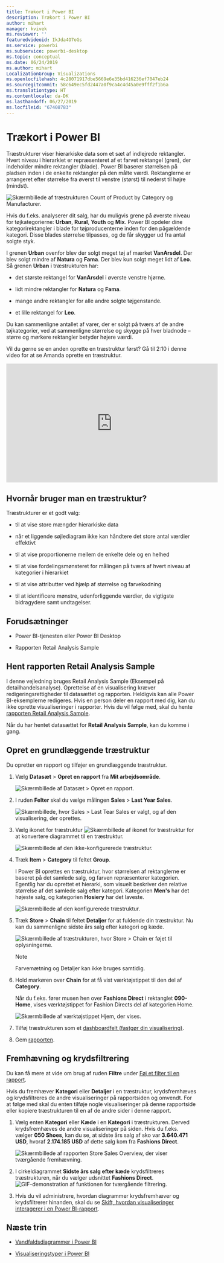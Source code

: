 ```yaml
---
title: Trækort i Power BI
description: Trækort i Power BI
author: mihart
manager: kvivek
ms.reviewer: ''
featuredvideoid: IkJda4O7oGs
ms.service: powerbi
ms.subservice: powerbi-desktop
ms.topic: conceptual
ms.date: 06/24/2019
ms.author: mihart
LocalizationGroup: Visualizations
ms.openlocfilehash: 4c28071917dbe5669e6e35bd416236ef7047eb24
ms.sourcegitcommit: 58c649ec5fd2447a0f9ca4c4d45a0e9fff2f1b6a
ms.translationtype: HT
ms.contentlocale: da-DK
ms.lasthandoff: 06/27/2019
ms.locfileid: "67408783"
---
```

# <a name="treemaps-in-power-bi"></a>Trækort i Power BI

Træstrukturer viser hierarkiske data som et sæt af indlejrede rektangler. Hvert niveau i hierarkiet er repræsenteret af et farvet rektangel (gren), der indeholder mindre rektangler (blade). Power BI baserer størrelsen på pladsen inden i de enkelte rektangler på den målte værdi. Rektanglerne er arrangeret efter størrelse fra øverst til venstre (størst) til nederst til højre (mindst).

![Skærmbillede af træstrukturen Count of Product by Category og Manufacturer.](media/power-bi-visualization-treemaps/pbi-nancy-viz-treemap.png)

Hvis du f.eks. analyserer dit salg, har du muligvis grene på øverste niveau for tøjkategorierne: **Urban**, **Rural**, **Youth** og **Mix**. Power BI opdeler dine kategorirektangler i blade for tøjproducenterne inden for den pågældende kategori. Disse blades størrelse tilpasses, og de får skygger ud fra antal solgte styk.

I grenen **Urban** ovenfor blev der solgt meget tøj af mærket **VanArsdel**. Der blev solgt mindre af **Natura** og **Fama**. Der blev kun solgt meget lidt af **Leo**. Så grenen **Urban** i træstrukturen har:

* det største rektangel for **VanArsdel** i øverste venstre hjørne.

* lidt mindre rektangler for **Natura** og **Fama**.

* mange andre rektangler for alle andre solgte tøjgenstande.

* et lille rektangel for **Leo**.

Du kan sammenligne antallet af varer, der er solgt på tværs af de andre tøjkategorier, ved at sammenligne størrelse og skygge på hver bladnode – større og mørkere rektangler betyder højere værdi.

Vil du gerne se en anden oprette en træstruktur først? Gå til 2:10 i denne video for at se Amanda oprette en træstruktur.

<iframe width="560" height="315" src="https://www.youtube.com/embed/IkJda4O7oGs" frameborder="0" allowfullscreen></iframe>

## <a name="when-to-use-a-treemap"></a>Hvornår bruger man en træstruktur?

Træstrukturer er et godt valg:

* til at vise store mængder hierarkiske data

* når et liggende søjlediagram ikke kan håndtere det store antal værdier effektivt

* til at vise proportionerne mellem de enkelte dele og en helhed

* til at vise fordelingsmønsteret for målingen på tværs af hvert niveau af kategorier i hierarkiet

* til at vise attributter ved hjælp af størrelse og farvekodning

* til at identificere mønstre, udenforliggende værdier, de vigtigste bidragydere samt undtagelser.

## <a name="prerequisites"></a>Forudsætninger

* Power BI-tjenesten eller Power BI Desktop

* Rapporten Retail Analysis Sample

## <a name="get-the-retail-analysis-sample-report"></a>Hent rapporten Retail Analysis Sample

I denne vejledning bruges Retail Analysis Sample (Eksempel på detailhandelsanalyse). Oprettelse af en visualisering kræver redigeringsrettigheder til datasættet og rapporten. Heldigvis kan alle Power BI-eksemplerne redigeres. Hvis en person deler en rapport med dig, kan du ikke oprette visualiseringer i rapporter. Hvis du vil følge med, skal du hente [rapporten Retail Analysis Sample](../sample-datasets.md).

Når du har hentet datasættet for **Retail Analysis Sample**, kan du komme i gang.

## <a name="create-a-basic-treemap"></a>Opret en grundlæggende træstruktur

Du opretter en rapport og tilføjer en grundlæggende træstruktur.

1. Vælg **Datasæt** > **Opret en rapport** fra **Mit arbejdsområde**.

    ![Skærmbillede af Datasæt > Opret en rapport.](media/power-bi-visualization-treemaps/power-bi-create-a-report.png)

1. I ruden **Felter** skal du vælge målingen **Sales** > **Last Year Sales**.

   ![Skærmbillede, hvor Sales > Last Tear Sales er valgt, og af den visualisering, der oprettes.](media/power-bi-visualization-treemaps/treemapfirstvalue_new.png)

1. Vælg ikonet for træstruktur ![Skærmbillede af ikonet for træstruktur](media/power-bi-visualization-treemaps/power-bi-treemap-icon.png) for at konvertere diagrammet til en træstruktur.

   ![Skærmbillede af den ikke-konfigurerede træstruktur.](media/power-bi-visualization-treemaps/treemapconvertto_new.png)

1. Træk **Item** > **Category** til feltet **Group**.

    I Power BI oprettes en træstruktur, hvor størrelsen af rektanglerne er baseret på det samlede salg, og farven repræsenterer kategorien. Egentlig har du oprettet et hierarki, som visuelt beskriver den relative størrelse af det samlede salg efter kategori. Kategorien **Men's** har det højeste salg, og kategorien **Hosiery** har det laveste.

    ![Skærmbillede af den konfigurerede træstruktur.](media/power-bi-visualization-treemaps/power-bi-complete.png)

1. Træk **Store** > **Chain** til feltet **Detaljer** for at fuldende din træstruktur. Nu kan du sammenligne sidste års salg efter kategori og kæde.

   ![Skærmbillede af træstrukturen, hvor Store > Chain er føjet til oplysningerne.](media/power-bi-visualization-treemaps/power-bi-details.png)

   > [!NOTE]
   > Farvemætning og Detaljer kan ikke bruges samtidig.

1. Hold markøren over **Chain** for at få vist værktøjstippet til den del af **Category**.

    Når du f.eks. fører musen hen over **Fashions Direct** i rektanglet **090-Home**, vises værktøjstippet for Fashion Directs del af kategorien Home.

   ![Skærmbillede af værktøjstippet Hjem, der vises.](media/power-bi-visualization-treemaps/treemaphoverdetail_new.png)

1. Tilføj træstrukturen som et [dashboardfelt (fastgør din visualisering)](../service-dashboard-tiles.md).

1. Gem [rapporten](../service-report-save.md).

## <a name="highlighting-and-cross-filtering"></a>Fremhævning og krydsfiltrering

Du kan få mere at vide om brug af ruden **Filtre** under [Føj et filter til en rapport](../power-bi-report-add-filter.md).

Hvis du fremhæver **Kategori** eller **Detaljer** i en træstruktur, krydsfremhæves og krydsfiltreres de andre visualiseringer på rapportsiden og omvendt. For at følge med skal du enten tilføje nogle visualiseringer på denne rapportside eller kopiere træstrukturen til en af de andre sider i denne rapport.

1. Vælg enten **Kategori** eller **Kæde** i en **Kategori** i træstrukturen. Derved krydsfremhæves de andre visualiseringer på siden. Hvis du f.eks. vælger **050 Shoes**, kan du se, at sidste års salg af sko var **3.640.471 USD**, hvoraf **2.174.185 USD** af dette salg kom fra **Fashions Direct**.

   ![Skærmbillede af rapporten Store Sales Overview, der viser tværgående fremhævning.](media/power-bi-visualization-treemaps/treemaphiliting.png)

1. I cirkeldiagrammet **Sidste års salg efter kæde** krydsfiltreres træstrukturen, når du vælger udsnittet **Fashions Direct**.
   ![GIF-demonstration af funktionen for tværgående filtrering.](media/power-bi-visualization-treemaps/treemapnoowl.gif)

1. Hvis du vil administrere, hvordan diagrammer krydsfremhæver og krydsfiltrerer hinanden, skal du se [Skift, hvordan visualiseringer interagerer i en Power BI-rapport](../service-reports-visual-interactions.md).

## <a name="next-steps"></a>Næste trin

* [Vandfaldsdiagrammer i Power BI](power-bi-visualization-waterfall-charts.md)

* [Visualiseringstyper i Power BI](power-bi-visualization-types-for-reports-and-q-and-a.md)
